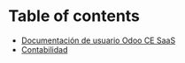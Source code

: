# Table of contents

* [Documentación de usuario Odoo CE SaaS](README.md)
* [Contabilidad](contabilidad.md)


